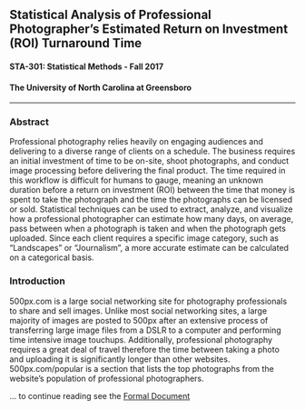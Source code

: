 ## Statistical Analysis of Professional Photographer’s Estimated Return on Investment (ROI) Turnaround Time
#### STA-301: Statistical Methods - Fall 2017
#### The University of North Carolina at Greensboro
___

### Abstract
Professional photography relies heavily on engaging audiences and delivering to a diverse range of clients on a schedule. The business requires an initial investment of time to be on-site, shoot photographs, and conduct image processing before delivering the final product. The time required in this workflow is difficult for humans to gauge, meaning an unknown duration before a return on investment (ROI) between the time that money is spent to take the photograph and the time the photographs can be licensed or sold. Statistical techniques can be used to extract, analyze, and visualize how a professional photographer can estimate how many days, on average, pass between when a photograph is taken and when the photograph gets uploaded. Since each client requires a specific image category, such as “Landscapes” or “Journalism”, a more accurate estimate can be calculated on a categorical basis.

### Introduction
500px.com is a large social networking site for photography professionals to share and sell images. Unlike most social networking sites, a large majority of images are posted to 500px after an extensive process of transferring large image files from a DSLR to a computer and performing time intensive image touchups. Additionally, professional photography requires a great deal of travel therefore the time between taking a photo and uploading it is significantly longer than other websites. 500px.com/popular is a section that lists the top photographs from the website’s population of professional photographers.


... to continue reading see the [Formal Document](https://github.com/Collinux/photo-roi-turnaround/blob/master/Formal%20Document.pdf)
